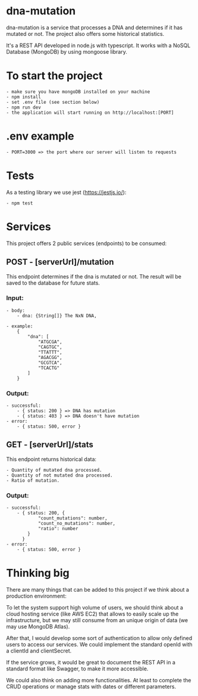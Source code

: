 # dna-mutation

dna-mutation is a service that processes a DNA and determines if it has mutated or not. The project also offers some historical statistics.

It's a REST API developed in node.js with typescript.
It works with a NoSQL Database (MongoDB) by using mongoose library. 


# To start the project
    - make sure you have mongoDB installed on your machine
    - npm install
    - set .env file (see section below)
    - npm run dev
    - the application will start running on http://localhost:[PORT]


# .env example
    - PORT=3000 => the port where our server will listen to requests

# Tests
As a testing library we use jest (https://jestjs.io/):

    - npm test

# Services
This project offers 2 public services (endpoints) to be consumed:

## POST - [serverUrl]/mutation
This endpoint determines if the dna is mutated or not.
The result will be saved to the database for future stats.

### Input:
    - body:
        - dna: {String[]} The NxN DNA,

    - example:
        {
            "dna": [
                "ATGCGA",
                "CAGTGC",
                "TTATTT",
                "AGACGG",
                "GCGTCA",
                "TCACTG"
            ]
        }

### Output:
    - successful:
        - { status: 200 } => DNA has mutation
        - { status: 403 } => DNA doesn't have mutation
    - error: 
        - { status: 500, error }


## GET - [serverUrl]/stats
This endpoint returns historical data: 

    - Quantity of mutated dna processed.
    - Quantity of not mutated dna processed.
    - Ratio of mutation.

### Output:
    - successful:
        - { status: 200, {
                "count_mutations": number,
                "count_no_mutations": number,
                "ratio": number
            }
          }
    - error:
        - { status: 500, error }

# Thinking big
There are many things that can be added to this project if we think about a production environment:

To let the system support high volume of users, we should think about a cloud hosting service (like AWS EC2) that allows to easily scale up the infrastructure, but we may still consume from an unique origin of data (we may use MongoDB Atlas).

After that, I would develop some sort of authentication to allow only defined users to access our services. We could implement the standard openId with a clientId and clientSecret.

If the service grows, it would be great to document the REST API in a standard format like Swagger, to make it more accessible.

We could also think on adding more functionalities. At least to complete the CRUD operations or manage stats with dates or different parameters.